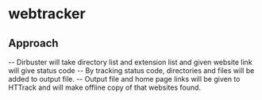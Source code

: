 # webtracker

## Approach
-- Dirbuster will take directory list and extension list and given website link will give 
status code
-- By tracking status code, directories and files will be added to output file.
-- Output file and home page links will be given to HTTrack and will make offline copy 
of that websites found.
